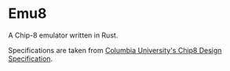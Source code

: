 # Emu8
A Chip-8 emulator written in Rust.

Specifications are taken from [Columbia University's Chip8 Design Specification][design spec].

[design spec]: http://www.cs.columbia.edu/~sedwards/classes/2016/4840-spring/designs/Chip8.pdf
